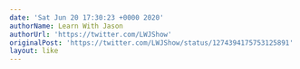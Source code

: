 ```yaml
---
date: 'Sat Jun 20 17:30:23 +0000 2020'
authorName: Learn With Jason
authorUrl: 'https://twitter.com/LWJShow'
originalPost: 'https://twitter.com/LWJShow/status/1274394175753125891'
layout: like
---
```


